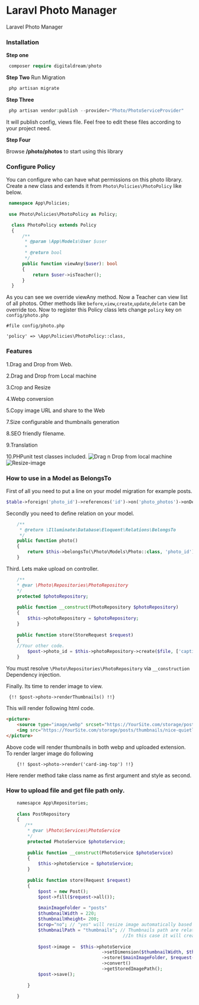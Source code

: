 # Laravl Photo Manager 
Laravel Photo Manager
### Installation
**Step one**
```php
 composer require digitaldream/photo
```
**Step Two**
Run Migration
```php
 php artisan migrate
```
**Step Three**
```php
 php artisan vendor:publish --provider="Photo/PhotoServiceProvider"
```

It will publish config, views file. Feel free to edit these files according to your project need.

**Step Four**

Browse **/photo/photos** to start using this library

### Configure Policy
You can configure who can have what permissions on this photo library.
 Create a new class and extends it from `Photo\Policies\PhotoPolicy` like below.
 ```php
  namespace App\Policies;
  
  use Photo\Policies\PhotoPolicy as Policy;

   class PhotoPolicy extends Policy
   {
       /**
        * @param \App\Models\User $user
        *
        * @return bool
        */
       public function viewAny($user): bool
       {
           return $user->isTeacher();
       }
   }
```
As you can see we override viewAny method. Now a Teacher can view list of all photos.
Other methods like `before`,`view`,`create`,`update`,`delete` can be override too.
Now to register this Policy class lets change `policy` key on  `config/photo.php`

    #file config/photo.php
    
    'policy' => \App\Policies\PhotoPolicy::class,

### Features
1.Drag and Drop from Web.

2.Drag and Drop from Local machine

3.Crop and Resize

4.Webp conversion

5.Copy image URL and share to the Web

7.Size configurable and thumbnails generation

8.SEO friendly filename. 

9.Translation

10.PHPunit test classes included. 
<img src="https://i.ibb.co/y47HP3g/Screenshot-2020-11-07-at-11-19-13-PM.png" alt="Drag n Drop from local machine" border="0">
<img src="https://i.ibb.co/2tT1W40/Resize-image.png" alt="Resize-image" border="0">

### How to use in a Model as BelongsTo
First of all you need to put a line on your model migration for example posts.
```php
$table->foreign('photo_id')->references('id')->on('photo_photos')->onDelete('set null');
```
Secondly you need to define relation on your model. 

```php
    /**
     * @return \Illuminate\Database\Eloquent\Relations\BelongsTo
     */
    public function photo()
    {
        return $this->belongsTo(\Photo\Models\Photo::class, 'photo_id');
    }
```
Third. Lets make upload on controller. 
```php
    /**
    * @var \Photo\Repositories\PhotoRepository
    */
    protected $photoRepository;
            
    public function __construct(PhotoRepository $photoRepository)
    {
        $this->photoRepository = $photoRepository;
    }
    
    public function store(StoreRequest $request)
    {
    //Your other code.
        $post->photo_id = $this->photoRepository->create($file, ['caption' => $data['title']])->id;
    }
```
You must resolve `\Photo\Repositories\PhotoRepository` via `__construction` Dependency injection.

Finally. Its time to render image to view. 

```blade
 {!! $post->photo->renderThumbnails() !!}
```
This will render following html code. 
```html
<picture>
    <source type="image/webp" srcset="https://YourSite.com/storage/posts/thumbnails/nice-quietly-their-belong-place-on-it-the-appeared-to.webp">
    <img src="https://YourSite.com/storage/posts/thumbnails/nice-quietly-their-belong-place-on-it-the-appeared-to.jpeg" alt="Nice, quietly their belong, place on. It the appeared to">
</picture>
```
Above code will render thumbnails in both webp and uploaded extension. 
To render larger image do following
```blade
    {!! $post->photo->render('card-img-top') !!}
```
Here render method take class name as first argument and style as second.

### How to upload file and get file path only.

```php
    namesapce App\Repositories;
    
    class PostRepository
    {
       /**
        * @var \Photo\Services\PhotoService
        */
        protected PhotoService $photoService;
        
        public function __construct(PhotoService $photoService)
        {
            $this->photoService = $photoService;
        }
        
        public function store(Request $request)
        {
            $post = new Post();
            $post->fill($request->all());
            
            $mainImageFolder = "posts"
            $thumbnailWidth = 220;
            $thumbnailHheight= 200;
            $crop="no"; // "yes" will resize image automatically based on your maximum height,width.
            $thumbnailPath = "thumbnails"; // Thumbnails path are relative to main Image folder. 
                                            //In this case it will create a folder thumbnails under posts folder.
                        
            $post->image =  $this->photoService
                                    ->setDimension($thumbnailWidth, $thumbnailHheight, $thumbnailPath)
                                    ->store($mainImageFolder, $request->file('file'), $post->title, $crop)
                                    ->convert()
                                    ->getStoredImagePath();
            $post->save();
                         
        }
             
    }
```
